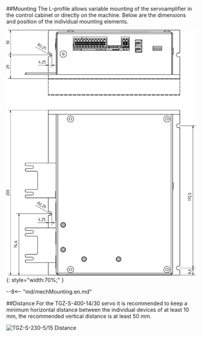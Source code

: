 ##Mounting
The L-profile allows variable mounting of the servoamplifier in the control cabinet or directly on the machine.
Below are the dimensions and position of the individual mounting elements.

![TGZ-S-400-14/30 Mounting](../img/mounting.webp){: style="width:70%;" }

--8<-- "md/mechMounting.en.md"

##Distance
For the TGZ-S-400-14/30 servo it is recommended to keep a minimum horizontal distance between the individual devices of at least 10 mm, the recommended vertical distance is at least 50 mm.

![TGZ-S-230-5/15 Distance](../../../../source/img/placement1.png)